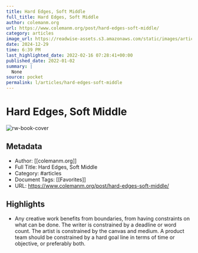 ```yaml
---
title: Hard Edges, Soft Middle
full_title: Hard Edges, Soft Middle
author: colemanm.org
url: https://www.colemanm.org/post/hard-edges-soft-middle/
category: articles
image_url: https://readwise-assets.s3.amazonaws.com/static/images/article0.00998d930354.png
date: 2024-12-29
time: 6:39 PM
last_highlighted_date: 2022-02-16 07:28:41+00:00
published_date: 2022-01-02
summary: |
  None
source: pocket
permalink: l/articles/hard-edges-soft-middle
---
```

# Hard Edges, Soft Middle

![rw-book-cover](https://readwise-assets.s3.amazonaws.com/static/images/article0.00998d930354.png)

## Metadata
- Author: [[colemanm.org]]
- Full Title: Hard Edges, Soft Middle
- Category: #articles
- Document Tags: [[Favorites]] 
- URL: https://www.colemanm.org/post/hard-edges-soft-middle/

## Highlights
- Any creative work benefits from boundaries, from having constraints on what can be done. The writer is constrained by a deadline or word count. The artist is constrained by the canvas and medium. A product team should be constrained by a hard goal line in terms of time or objective, or preferably both.


